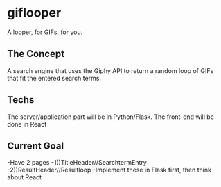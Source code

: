# giflooper
A looper, for GIFs, for you.

## The Concept
A search engine that uses the Giphy API to return a random loop of GIFs that fit the entered search terms.

## Techs
The server/application part will be in Python/Flask. The front-end will be done in React

## Current Goal
-Have 2 pages
-1))TitleHeader//SearchtermEntry
-2))ResultHeader//Resultloop
-Implement these in Flask first, then think about React
